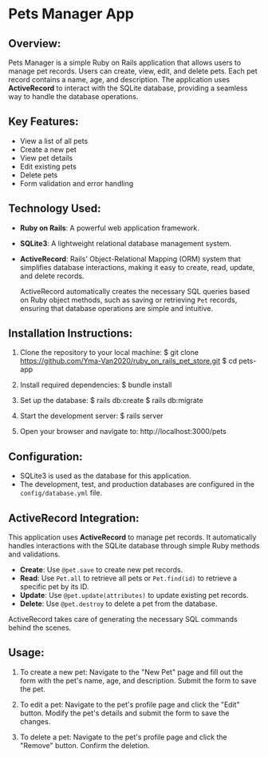 # Pets Manager App

## Overview:

Pets Manager is a simple Ruby on Rails application that allows users to manage pet records. Users can create, view, edit, and delete pets. Each pet record contains a name, age, and description. The application uses **ActiveRecord** to interact with the SQLite database, providing a seamless way to handle the database operations.

## Key Features:

- View a list of all pets
- Create a new pet
- View pet details
- Edit existing pets
- Delete pets
- Form validation and error handling

## Technology Used:

- **Ruby on Rails**: A powerful web application framework.
- **SQLite3**: A lightweight relational database management system.
- **ActiveRecord**: Rails' Object-Relational Mapping (ORM) system that simplifies database interactions, making it easy to create, read, update, and delete records.

  ActiveRecord automatically creates the necessary SQL queries based on Ruby object methods, such as saving or retrieving `Pet` records, ensuring that database operations are simple and intuitive.

## Installation Instructions:

1. Clone the repository to your local machine:
   $ git clone https://github.com/Yma-Van2020/ruby_on_rails_pet_store.git
   $ cd pets-app

2. Install required dependencies:
   $ bundle install

3. Set up the database:
   $ rails db:create
   $ rails db:migrate

4. Start the development server:
   $ rails server

5. Open your browser and navigate to:
   http://localhost:3000/pets

## Configuration:

- SQLite3 is used as the database for this application.
- The development, test, and production databases are configured in the `config/database.yml` file.

## ActiveRecord Integration:

This application uses **ActiveRecord** to manage pet records. It automatically handles interactions with the SQLite database through simple Ruby methods and validations.

- **Create**: Use `@pet.save` to create new pet records.
- **Read**: Use `Pet.all` to retrieve all pets or `Pet.find(id)` to retrieve a specific pet by its ID.
- **Update**: Use `@pet.update(attributes)` to update existing pet records.
- **Delete**: Use `@pet.destroy` to delete a pet from the database.

ActiveRecord takes care of generating the necessary SQL commands behind the scenes.

## Usage:

1. To create a new pet:
   Navigate to the "New Pet" page and fill out the form with the pet's name, age, and description.
   Submit the form to save the pet.

2. To edit a pet:
   Navigate to the pet's profile page and click the "Edit" button. Modify the pet's details and submit the form to save the changes.

3. To delete a pet:
   Navigate to the pet's profile page and click the "Remove" button. Confirm the deletion.
